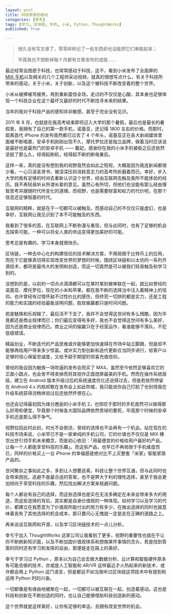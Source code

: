 ```yaml
---
layout: post
title: 科技带来的感动
categories: [思考]
tags: [学习, 区块链, 手机, 小米, Python，ThoughtWorks]
published: True

---
```


> 很久没有写文章了，零零碎碎记了一些东西却也没能把它们串联起来；
> 
> 毕竟我也不想断掉每个月都有文章发布的成就……

最近经常会困惑于科技，也常常感动于科技，这不，看到小米发布了全面屏的 [MIX 手机](http://www.mi.com/mix/)以及相关的几个工程师采访视频，就真的很想写点什么，有关于科技所带来的感动，关于小米，关于创新，以及这个被科技不断改变着的整个世界。

小米从被捧被骂被黑，再到重新震惊全场，走过的不仅仅是心酸，其本身也足够体现一个科技企业在这个最坏又最好的时代不断找寻未来的结果。

当年的我对于科技产品的感知并非敏感，甚至于完全没有见识。

2011 年 8 月，也就是在我高考结束即将迈入大学的那个暑假，最后也是最长的暑假里，我拥有了自己的第一款手机，诺基亚，还记得 1800 左右的价格。而那时，距离首代 iPhone 的发布竟然都已过去了 4 个年头，诺基亚正在各大新闻媒体里面被不断唱衰，安卓手机刚刚出现不久，摩托罗拉还是独立品牌，做着当时应该说是最好也是最热门的安卓手机 —— 戴妃，感谢你在我的小米手机被偷之后还依然坚挺了那么久，经得起刷机，经得起不断的断电重启。

这样一来，真的是没有想到我的视野竟然会如此之短视，大概是因为我连新闻都很少看，一心只读圣贤书，被深深压抑消耗意志力的高考所折磨着而已。幸好，步入大学的我有足够的时间去重新认识这个世界，经由互联网去触及我所不能体验的经历。我不再轻易听从所谓长辈的意见，虽然心有所切，但他们也没能有那么经由理智思考并跟随时代所变化的道理。而视野，也是需要财富和权力的代价吧，在那个信息还足够阻塞的时代。

互联网的精粹，就是在于一切都可以被触及，而感动自己的不仅仅只是虚幻，也是幸好，互联网让我见识到了本不可能触及的东西。

我看到了很多的恶，在互联网上不断弥漫与重现，但与此同时，也有了足够的机会去探索可能，一种可以将全人类的命运变得更加美好的可能。

思考总是有趣的，学习本身就很快乐。

区块链，一种去中心化的构建信任的技术解决方案，不用局限于比特币上的应用，而在于它能够真切得实现改变世界的梦想的时候，围绕区块链和以太坊的一系列开源技术，都将是最伟大的发明和创造，而这一切竟然是可以被我们轻易触及和学习到的。

没想到的是，以前的一切点点滴滴都可以在某时某刻被串联在一起，就比如曾经的诺基亚、摩托罗拉，现在的小米和苹果，都在我不断的选择当中注入着精神上的信仰。也许曾经有过情怀敌不过性价比的感伤，但终究一切拼的都是实力，还是工程的能力和实践的经验最能说明问题，胜败输赢都只是时间问题。

若是魅族和乐视输了，最后活不下去了，我并不会觉得这世间有多么残酷，因为毕竟都还是商业规律而已；你们最后变得有多好，我也不会觉得这世间有多么美好，因为还是商业规律而已。商业之间的输赢只在于经营运作，看谁能够不落队，不犯低级错误。

精益创业，不断迭代的产品思维或许能够更加快速得在市场中站立脚跟，但是却不能够再给用户带来多少惊喜。或许实力型创新和迭代更新应当同步进行，给客户以足够的信心保留忠诚度，又给予超乎期望的惊喜充值信仰。

曾经的我会因为魅族一场吹逼的发布会而买了 MX4，虽然至今依然足够喜欢它的正面小圆点，也会舍不得卖掉而将其视作正面熄屏最美的手机。然而在操作系统层级，建立在 Android 版本升级过后的系统速度优化还说得过去，但是若依然停留在 Android 4.x 内核却敢在发布会上如此吹嘘，我只能说你自己打脸了也别怪我在升级系统获得流畅体验过后还依然怀恨在心。

也还会记得最初因为缘分邂逅的小米手机 2，也惊叹于那时的手机竟然可以做得那么好用和便宜，毕竟那个时候各大国际品牌依然贵球的要死，毕竟那个时候的安卓手机还是那么得不争气。

视野拉回此时此刻，时光不会倒流，曾经的选择也不会再有一个机会。站在现在的科技市场来说，小米早已不是一家单纯的手机公司，它的价值也不仅仅是 MIX 横空出世引领手机未来概念，而是初心依旧：「用最便宜的价格给用户最好的产品，让每一个人都能享受科技的乐趣」。而这些产品，也早已不再局限于手机维度而已，同样的价格买上一台 iPhone 的幸福感是绝对比不上买整套「米家」智能家居产品的。

世间繁杂之事如此之多，多到让人想要逃离，科技让整个世界互通，但与此同时也会带来困扰。逃避不是最合适的答案，也不是弊大于利的理性选择，甚至于我会更加倾向于享受科技的乐趣，然后找出解决方案来规避问题。

每个人都会有自己的选择，而这些选择也是实在无法多确定在未来会带来多大的用途，而这些选择的背后，其实都是自身价值观的一种体现。如何学习以及学习的代价，都建立在我愿意为了价值观所能付出的努力有多少，在做出选择的同时也就意味着丧失了其他选择的机会成本，那只要问心无愧就一定是走在正确的道路之上。

再来谈谈互联网和开源，以及学习区块链技术的一点儿分析。

幸亏于加入 ThoughtWorks 这家公司让我看到了更多，视野的重要性也就在于让你不断刷新知识面，以及不断加固价值观体系和想做某件事情的念头，若是找到答案的同时还有学习和发挥的自由，那便是走在路上的美好。

幸亏于学习过 Python ，原本以为自己会去做大数据分析、云计算和智能硬件原本有可能去做的技术，亦或是人工智能和 AR/VR 这样最近才火热起来的新技术，或许都会用上 Python 这门语言，但是都远不如当我听过区块链这项技术中有提到和运用 Python 时的兴奋。

一切都像是有缘由地被聚在一起，一切都可以被互联在一起，创造着感动。这也是科技和创新在不断创造的同时，也让自己能够借助科技创造新的感动。

这个世界就是这样美好，让你有足够的幸运，去拥有改变世界的机会。

